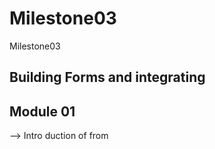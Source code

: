 # Milestone03
  Milestone03
  ## Building Forms and integrating

## Module 01
 --> Intro duction of from